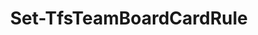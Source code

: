 ﻿---
title: Set-TfsTeamBoardCardRule
breadcrumbs: [ "Team", "Board" ]
parent: "Team.Board"
description: "Set the card rule settings of the specified backlog board. "
remarks: 
parameterSets: 
  "_All_": [ CardStyleRuleFilter, CardStyleRuleName, CardStyleRuleSettings, Collection, Passthru, Project, Rules, Server, TagStyleRuleFilter, TagStyleRuleName, TagStyleRuleSettings, Team, WebApiBoard ] 
  "Bulk set":  
    WebApiBoard: 
      type: "object"  
      position: "0"  
    Collection: 
      type: "object"  
    Passthru: 
      type: "SwitchParameter"  
    Project: 
      type: "object"  
    Rules: 
      type: "BoardCardRuleSettings"  
    Server: 
      type: "object"  
    Team: 
      type: "object"  
  "Set individual rules":  
    WebApiBoard: 
      type: "object"  
      position: "0"  
    CardStyleRuleFilter: 
      type: "string"  
    CardStyleRuleName: 
      type: "string"  
    CardStyleRuleSettings: 
      type: "Hashtable"  
    Collection: 
      type: "object"  
    Passthru: 
      type: "SwitchParameter"  
    Project: 
      type: "object"  
    Server: 
      type: "object"  
    TagStyleRuleFilter: 
      type: "string"  
    TagStyleRuleName: 
      type: "string"  
    TagStyleRuleSettings: 
      type: "Hashtable"  
    Team: 
      type: "object" 
parameters: 
  - name: "WebApiBoard" 
    description: "Specifies the board name. Wildcards are supported. When omitted, returns card rules for all boards in the given team. " 
    globbing: false 
    pipelineInput: "true (ByValue)" 
    position: 0 
    type: "object" 
  - name: "Rules" 
    description:  
    globbing: false 
    type: "BoardCardRuleSettings" 
  - name: "CardStyleRuleName" 
    description:  
    globbing: false 
    type: "string" 
  - name: "CardStyleRuleFilter" 
    description:  
    globbing: false 
    type: "string" 
  - name: "CardStyleRuleSettings" 
    description:  
    globbing: false 
    type: "Hashtable" 
  - name: "TagStyleRuleName" 
    description:  
    globbing: false 
    type: "string" 
  - name: "TagStyleRuleFilter" 
    description:  
    globbing: false 
    type: "string" 
  - name: "TagStyleRuleSettings" 
    description:  
    globbing: false 
    type: "Hashtable" 
  - name: "Passthru" 
    description: "Returns the results of the command. By default, this cmdlet does not generate any output. " 
    globbing: false 
    type: "SwitchParameter" 
    defaultValue: "False" 
  - name: "Team" 
    description: "Specifies the name of the Team, its ID (a GUID), or a Microsoft.TeamFoundation.Core.WebApi.WebApiTeam object to connect to. When omitted, it defaults to the connection set by Connect-TfsTeam (if any). For more details, see the Get-TfsTeam cmdlet. " 
    globbing: false 
    type: "object" 
  - name: "Project" 
    description: "Specifies the name of the Team Project, its ID (a GUID), or a Microsoft.TeamFoundation.Core.WebApi.TeamProject object to connect to. When omitted, it defaults to the connection set by Connect-TfsTeamProject (if any). For more details, see the Get-TfsTeamProject cmdlet. " 
    globbing: false 
    type: "object" 
  - name: "Collection" 
    description: "Specifies the URL to the Team Project Collection or Azure DevOps Organization to connect to, a TfsTeamProjectCollection object (Windows PowerShell only), or a VssConnection object. You can also connect to an Azure DevOps Services organizations by simply providing its name instead of the full URL. For more details, see the Get-TfsTeamProjectCollection cmdlet. When omitted, it defaults to the connection set by Connect-TfsTeamProjectCollection (if any). " 
    globbing: false 
    type: "object" 
    aliases: [ Organization ] 
  - name: "Organization" 
    description: "Specifies the URL to the Team Project Collection or Azure DevOps Organization to connect to, a TfsTeamProjectCollection object (Windows PowerShell only), or a VssConnection object. You can also connect to an Azure DevOps Services organizations by simply providing its name instead of the full URL. For more details, see the Get-TfsTeamProjectCollection cmdlet. When omitted, it defaults to the connection set by Connect-TfsTeamProjectCollection (if any). This is an alias of the Collection parameter." 
    globbing: false 
    type: "object" 
    aliases: [ Organization ] 
  - name: "Server" 
    description: "Specifies the URL to the Team Foundation Server to connect to, a TfsConfigurationServer object (Windows PowerShell only), or a VssConnection object. When omitted, it defaults to the connection set by Connect-TfsConfiguration (if any). For more details, see the Get-TfsConfigurationServer cmdlet. " 
    globbing: false 
    type: "object"
inputs: 
  - type: "System.Object" 
    description: "Specifies the board name. Wildcards are supported. When omitted, returns card rules for all boards in the given team. "
outputs: 
  - type: "Microsoft.TeamFoundation.Work.WebApi.BoardCardRuleSettings" 
    description: 
notes: 
relatedLinks: 
  - text: "Online Version:" 
    uri: "https://tfscmdlets.dev/docs/cmdlets/Team/Board/Set-TfsTeamBoardCardRule"
aliases: 
examples: 
---
